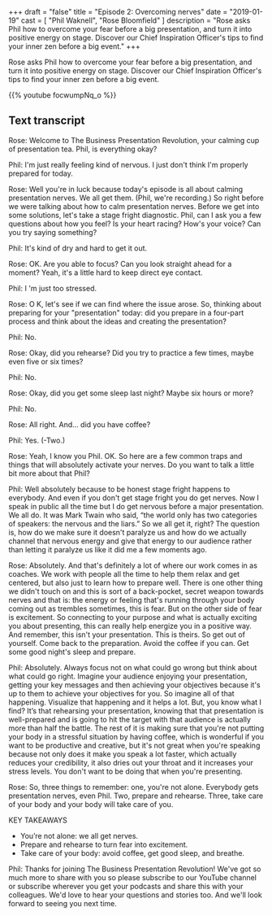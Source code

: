 +++
draft 		= "false"
title 		= "Episode 2: Overcoming nerves"
date		= "2019-01-19"
cast		= [ "Phil Waknell", "Rose Bloomfield" ]
description	= "Rose asks Phil how to overcome your fear before a big presentation, and turn it into positive energy on stage. Discover our Chief Inspiration Officer's tips to find your inner zen before a big event."
+++

Rose asks Phil how to overcome your fear before a big presentation, and turn it into positive energy on stage. Discover our Chief Inspiration Officer's tips to find your inner zen before a big event.

{{% youtube focwumpNq_o %}}

## Text transcript
Rose: Welcome to The Business Presentation Revolution, your calming cup of presentation tea. Phil, is everything okay?  
 
Phil: I'm just really feeling kind of nervous. I just don't think I'm properly prepared for today.  
 
Rose: Well you're in luck because today's episode is all about calming presentation nerves. We all get them. (Phil, we're recording.) So right before we were talking about how to calm presentation nerves. Before we get into some solutions, let's take a stage fright diagnostic. Phil, can I ask you a few questions about how you feel? Is your heart racing? How's your voice? Can you try saying something?  
 
Phil: It's kind of dry and hard to get it out.  
 
Rose: OK. Are you able to focus? Can you look straight ahead for a moment? Yeah, it's a little hard to keep direct eye contact.  
 
Phil: I 'm just too stressed.  
 
Rose: O K, let's see if we can find where the issue arose. So, thinking about preparing for your "presentation" today: did you prepare in a four-part process and think about the ideas and creating the presentation?  
 
Phil: No.  
 
Rose: Okay, did you rehearse? Did you try to practice a few times, maybe even five or six times?  
 
Phil: No.  
 
Rose: Okay, did you get some sleep last night? Maybe six hours or more?  
 
Phil: No.  
 
Rose: All right. And... did you have coffee?  
 
Phil: Yes. (-Two.) 
 
Rose: Yeah, I know you Phil. OK. So here are a few common traps and things that will absolutely activate your nerves. Do you want to talk a little bit more about that Phil?  
 
Phil: Well absolutely because to be honest stage fright happens to everybody. And even if you don't get stage fright you do get nerves. Now I speak in public all the time but I do get nervous before a major presentation. We all do. It was Mark Twain who said, “the world only has two categories of speakers: the nervous and the liars.” So we all get it, right? The question is, how do we make sure it doesn't paralyze us and how do we actually channel that nervous energy and give that energy to our audience rather than letting it paralyze us like it did me a few moments ago.  
 
Rose: Absolutely. And that's definitely a lot of where our work comes in as coaches. We work with people all the time to help them relax and get centered, but also just to learn how to prepare well. There is one other thing we didn't touch on and this is sort of a back-pocket, secret weapon towards nerves and that is: the energy or feeling that's running through your body coming out as trembles sometimes, this is fear. But on the other side of fear is excitement. So connecting to your purpose and what is actually exciting you about presenting, this can really help energize you in a positive way. And remember, this isn't your presentation. This is theirs. So get out of yourself. Come back to the preparation. Avoid the coffee if you can. Get some good night's sleep and prepare.  
 
Phil: Absolutely. Always focus not on what could go wrong but think about what could go right. Imagine your audience enjoying your presentation, getting your key messages and then achieving your objectives because it's up to them to achieve your objectives for you. So imagine all of that happening. Visualize that happening and it helps a lot. But, you know what I find? It’s that rehearsing your presentation, knowing that that presentation is well-prepared and is going to hit the target with that audience is actually more than half the battle. The rest of it is making sure that you're not putting your body in a stressful situation by having coffee, which is wonderful if you want to be productive and creative, but it's not great when you're speaking because not only does it make you speak a lot faster, which actually reduces your credibility, it also dries out your throat and it increases your stress levels. You don't want to be doing that when you're presenting.  
 
Rose: So, three things to remember: one, you're not alone. Everybody gets presentation nerves, even Phil. Two, prepare and rehearse. Three, take care of your body and your body will take care of you.  

KEY TAKEAWAYS 

* You’re not alone: we all get nerves. 
* Prepare and rehearse to turn fear into excitement. 
* Take care of your body: avoid coffee, get good sleep, and breathe. 
 
Phil: Thanks for joining The Business Presentation Revolution! We've got so much more to share with you so please subscribe to our YouTube channel or subscribe wherever you get your podcasts and share this with your colleagues. We'd love to hear your questions and stories too. And we'll look forward to seeing you next time.  